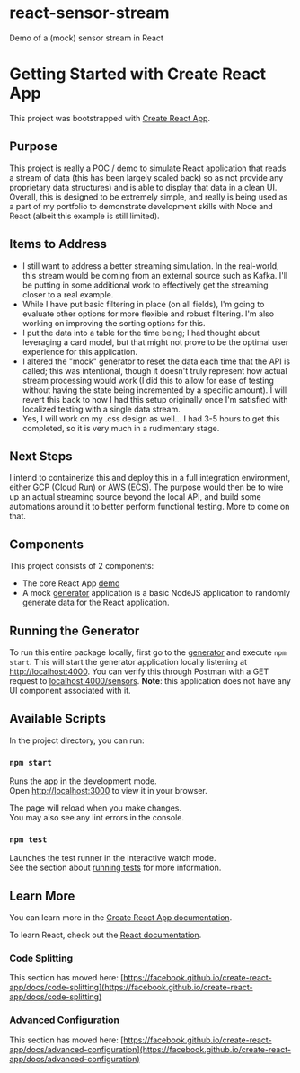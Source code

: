 # react-sensor-stream

Demo of a (mock) sensor stream in React

# Getting Started with Create React App

This project was bootstrapped with [Create React App](https://github.com/facebook/create-react-app).

## Purpose

This project is really a POC / demo to simulate React application that reads a stream of data (this has been largely scaled back)
so as not provide any proprietary data structures) and is able to display that data in a clean UI.  Overall, this is designed to be
extremely simple, and really is being used as a part of my portfolio to demonstrate development skills with Node and React (albeit this
example is still limited).

## Items to Address

- I still want to address a better streaming simulation.  In the real-world, this stream would be coming from an external source such as Kafka.
  I'll be putting in some additional work to effectively get the streaming closer to a real example.
- While I have put basic filtering in place (on all fields), I'm going to evaluate other options for more
  flexible and robust filtering.  I'm also working on improving the sorting options for this.
- I put the data into a table for the time being; I had thought about leveraging a card model, but that might not prove to be
  the optimal user experience for this application.
- I altered the "mock" generator to reset the data each time that the API is called; this was intentional, though it doesn't truly
represent how actual stream processing would work (I did this to allow for ease of testing without having the state being incremented by a specific amount).
I will revert this back to how I had this setup originally once I'm satisfied with localized testing with a single data stream.
- Yes, I will work on my .css design as well... I had 3-5 hours to get this completed, so it is very much in a rudimentary stage.

## Next Steps

I intend to containerize this and deploy this in a full integration environment, either GCP (Cloud Run) or AWS (ECS).
The purpose would then be to wire up an actual streaming source beyond the local API, and build some automations around it
to better perform functional testing.  More to come on that.

## Components

This project consists of 2 components:
- The core React App [demo](./)
- A mock [generator](../sensor-stream-generator) application is a basic NodeJS application to randomly generate data for the React application.

## Running the Generator

To run this entire package locally, first go to the [generator](../sensor-stream-generator) and execute `npm start`.  This will start the generator
application locally listening at [http://localhost:4000](http://localhost:4000).  You can verify this through Postman with a GET request to [localhost:4000/sensors](http://localhost:4000/sensors).
**Note**: this application does not have any UI component associated with it.

## Available Scripts

In the project directory, you can run:

### `npm start`

Runs the app in the development mode.\
Open [http://localhost:3000](http://localhost:3000) to view it in your browser.

The page will reload when you make changes.\
You may also see any lint errors in the console.

### `npm test`

Launches the test runner in the interactive watch mode.\
See the section about [running tests](https://facebook.github.io/create-react-app/docs/running-tests) for more information.

## Learn More

You can learn more in the [Create React App documentation](https://facebook.github.io/create-react-app/docs/getting-started).

To learn React, check out the [React documentation](https://reactjs.org/).

### Code Splitting

This section has moved here: [https://facebook.github.io/create-react-app/docs/code-splitting](https://facebook.github.io/create-react-app/docs/code-splitting)

### Advanced Configuration

This section has moved here: [https://facebook.github.io/create-react-app/docs/advanced-configuration](https://facebook.github.io/create-react-app/docs/advanced-configuration)

